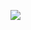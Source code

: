 ![](https://github.com/master-of-zen/AV1-benchmarks/blob/master/14.05.2020%20AOM%20X264%20XVID/plot.png?raw=true)

